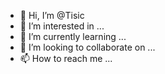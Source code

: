 - 👋 Hi, I’m @Tisic
- 👀 I’m interested in ...
- 🌱 I’m currently learning ...
- 💞️ I’m looking to collaborate on ...
- 📫 How to reach me ...

<!---
Tisic/Tisic is a ✨ special ✨ repository because its `README.md` (this file) appears on your GitHub profile.
You can click the Preview link to take a look at your changes.
--->
